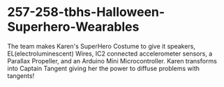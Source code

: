 # 257-258-tbhs-Halloween-Superhero-Wearables
The team makes Karen's SuperHero Costume to give it speakers, EL(electroluminescent) Wires, IC2 connected accelerometer sensors, a Parallax Propeller, and an Arduino Mini Microcontroller. Karen transforms into Captain Tangent giving her the power to diffuse problems with tangents!
